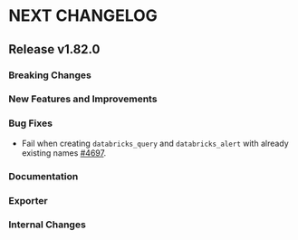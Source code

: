 # NEXT CHANGELOG

## Release v1.82.0

### Breaking Changes

### New Features and Improvements

### Bug Fixes

 * Fail when creating `databricks_query` and `databricks_alert` with already existing names [#4697](https://github.com/databricks/terraform-provider-databricks/pull/4697).

### Documentation

### Exporter

### Internal Changes
